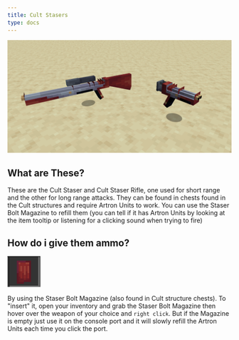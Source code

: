 ```yaml
---
title: Cult Stasers
type: docs
---
```


![staser](images/guns/guns.png)

## What are These?

These are the Cult Staser and Cult Staser Rifle, one used for short range and the other for long range attacks. They can be found in chests found in the Cult structures and require Artron Units to work. You can use the Staser Bolt Magazine to refill them (you can tell if it has Artron Units by looking at the item tooltip or listening for a clicking sound when trying to fire)

## How do i give them ammo?

![staser](images/guns/ammo.png)

By using the Staser Bolt Magazine (also found in Cult structure chests). To "insert" it, open your inventory and grab the Staser Bolt Magazine then hover over the weapon of your choice and `right click`. But if the Magazine is empty just use it on the console port and it will slowly refill the Artron Units each time you click the port.